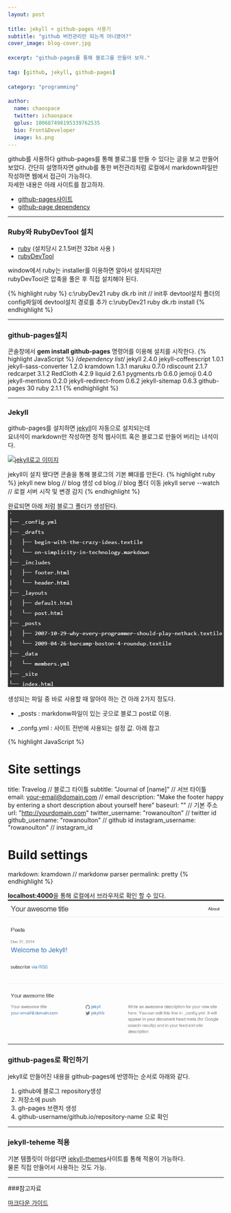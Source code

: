 ```yaml
---
layout: post

title: jekyll + github-pages 사용기
subtitle: "github 버전관리만 되는게 아니였어?"
cover_image: blog-cover.jpg

excerpt: "github-pages를 통해 블로그를 만들어 보자."

tag: [github, jekyll, github-pages]

category: "programming"

author:
  name: chaospace
  twitter: ichaospace
  gplus: 100687498195339762535 
  bio: Front&Developer
  image: ks.png
---
```


github를 사용하다 github-pages를 통해 블로그를 만들 수 있다는 글을 보고 만들어 보았다. 간단히 설명하자면 github를 통한 버전관리처럼 로컬에서 markdown파일만 작성하면 웹에서 접근이 가능하다.  
자세한 내용은 아래 사이트를 참고하자.

- [github-pages사이트](https://pages.github.com/)
- [github-page dependency](https://pages.github.com/versions/)

***

### Ruby와 RubyDevTool 설치
 
- [ruby](http://rubyinstaller.org/downloads/) (설치당시 2.1.5버전 32bit 사용 )
- [rubyDevTool](http://rubyinstaller.org/downloads/)

window에서 ruby는 installer를 이용하면 알아서 설치되지만  
rubyDevTool은 압축을 풀은 후 직접 설치해야 된다.

{% highlight ruby %}
c:\rubyDev21 ruby dk.rb init
// init후 devtool설치 폴더의 config파일에 devtool설치 경로를 추가
c:\rubyDev21 ruby dk.rb install
{% endhighlight %}

***

### github-pages설치

콘솔창에서 **gem install github-pages** 명령어를 이용해 설치를 시작한다.
{% highlight JavaScript %}
 /*dependency list*/
 jekyll	2.4.0
 jekyll-coffeescript	1.0.1
 jekyll-sass-converter	1.2.0
 kramdown	1.3.1
 maruku	0.7.0
 rdiscount	2.1.7
 redcarpet	3.1.2
 RedCloth	4.2.9
 liquid	2.6.1
 pygments.rb	0.6.0
 jemoji	0.4.0
 jekyll-mentions	0.2.0
 jekyll-redirect-from	0.6.2
 jekyll-sitemap	0.6.3
 github-pages	30
 ruby	2.1.1
{% endhighlight %}

***

### Jekyll

github-pages를 설치하면 [jekyll](http://jekyllrb.com/)이 자동으로 설치되는데  
요녀석이 markdown만 작성하면 정적 웹사이트 혹은 블로그로 만들어 버리는 녀석이다.

[![jekyll로고 이미지]( http://jekyllrb.com/img/logo-2x.png 'jekyll logo')](http://jekyllrb.com/)

jekyll이 설치 됐다면 콘솔을 통해 블로그의 기본 뼈대를 만든다.
{% highlight ruby %}
	jekyll new blog // blog  생성
	cd blog			// blog 폴더 이동
	jekyll serve --watch // 로컬 서버 시작 및 변경 감지 
{% endhighlight %}

완료되면 아래 처럼 블로그 폴더가 생성된다.
![jekyll 블로그 폴더 구조]( /images/2015-01-01/jekyll-folder-tree.jpg 'jekyll blog folder-tree' )

생성되는 파일 중 바로 사용할 때 알아야 하는 건 아래 2가지 정도다.

- _posts
:  markdonw파일이 있는 곳으로 블로그 post로 이용.

- _confg.yml
:  사이트 전반에 사용되는 설정 값. 아래 참고

{% highlight JavaScript %}
  # Site settings
  title: Travelog   // 블로그 타이틀
  subtitle: "Journal of [name]" // 서브 타이틀
  email: your-email@domain.com  // email 
  description: "Make the footer happy by entering a short description about yourself here"
  baseurl: "" // 기본 주소 
  url: "http://yourdomain.com"
  twitter_username: "rowanoulton" // twitter id
  github_username:  "rowanoulton" // github id
  instagram_username: "rowanoulton" // instagram_id 

  # Build settings
  markdown: kramdown // markdonw parser
  permalink: pretty
{% endhighlight %}

**localhost:4000**을 통해 로컬에서 브라우저로 확인 할 수 있다.
![jekyll 블로그 템플릿 실행화면]( /images/2015-01-01/jekyll-blog-template.jpg 'jekyll blog template' )

***

### github-pages로 확인하기

jekyll로 만들어진 내용을 github-pages에 반영하는 순서로 아래와 같다.

1. github에 블로그 repository생성
2. 저장소에 push
3. gh-pages 브랜치 생성
4. github-username/github.io/repository-name 으로 확인

***

### jekyll-teheme 적용

기본 템플릿이 아쉽다면 [jekyll-themes](http://jekyllthemes.org/)사이트를 통해 적용이 가능하다.  
물론 직접 만들어서 사용하는 것도 가능.

***

###참고자료 

[마크다운 가이드](http://scriptogr.am/myevan/post/markdown-syntax-guide-for-scriptogram)